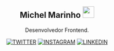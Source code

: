 <div align="center">

## Michel Marinho <img src="./assets/hi.gif" height="auto" width="30">

Desenvolvedor Frontend.

[![TWITTER](https://img.shields.io/badge/Twitter-black?style=for-the-badge&logo=twitter)](https://twitter.com/marinhomich)
[![INSTAGRAM](https://img.shields.io/badge/Instagram-black?style=for-the-badge&logo=instagram)](https://www.instagram.com/marinhomich)
[![LINKEDIN](https://img.shields.io/badge/Linkedin-black?style=for-the-badge&logo=linkedin)](https://www.linkedin.com/in/marinhomich)

</div>
